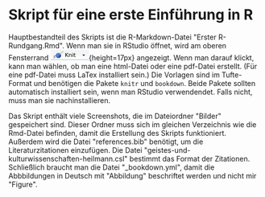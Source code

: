 # Skript für eine erste Einführung in R

Hauptbestandteil des Skripts ist die R-Markdown-Datei "Erster R-Rundgang.Rmd". Wenn man sie in RStudio öffnet, wird am oberen Fensterrand ![Knit](Bilder/Knit.png){height=17px} angezeigt. Wenn man darauf klickt, kann man wählen, ob man eine html-Datei oder eine pdf-Datei erstellt. (Für eine pdf-Datei muss LaTex installiert sein.) Die Vorlagen sind im Tufte-Format und benötigen die Pakete `knitr` und `bookdown`. Beide Pakete sollten automatisch installiert sein, wenn man RStudio verwendendet. Falls nicht, muss man sie nachinstallieren.

Das Skript enthält viele Screenshots, die im Dateiordner "Bilder" gespeichert sind. Dieser Ordner muss sich im gleichen Verzeichnis wie die Rmd-Datei befinden, damit die Erstellung des Skripts funktioniert. Außerdem wird die Datei "references.bib" benötigt, um die Literaturzitationen einzufügen. Die Datei "geistes-und-kulturwissenschaften-heilmann.csl" bestimmt das Format der Zitationen. Schließlich braucht man die Datei "_bookdown.yml", damit die Abbbildungen in Deutsch mit "Abbildung" beschriftet werden und nicht mir "Figure".
